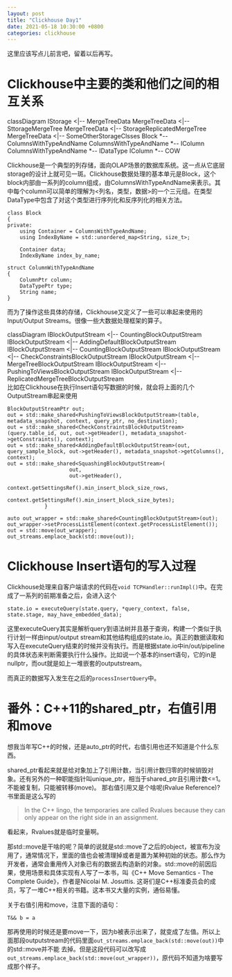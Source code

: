 ```yaml
---
layout: post
title: "Clickhouse Day1"
date: 2021-05-18 10:30:00 +0800
categories: clickhouse
---
```


这里应该写点儿前言吧，留着以后再写。

# Clickhouse中主要的类和他们之间的相互关系

<div class="mermaid">
classDiagram
IStorage <|-- MergeTreeData
MergeTreeData <|-- SttorageMergeTree
MergeTreeData <|-- StorageReplicatedMergeTree
MergeTreeData <|-- SomeOtherStorageClsses
Block *-- ColumnsWithTypeAndName
ColumnsWithTypeAndName *-- IColumn
ColumnsWithTypeAndName *-- IDataType
IColumn *-- COW
</div>

Clickhouse是一个典型的列存储，面向OLAP场景的数据库系统。这一点从它底层storage的设计上就可见一斑。Clickhouse数据处理的基本单元是Block，这个block内部由一系列的column组成，由ColumnsWithTypeAndName来表示。其中每个column可以简单的理解为<列名，类型，数据>的一个三元组。在类型DataType中包含了对这个类型进行序列化和反序列化的相关方法。
```
class Block
{
private:
    using Container = ColumnsWithTypeAndName;
    using IndexByName = std::unordered_map<String, size_t>;

    Container data;
    IndexByName index_by_name;

```
```
struct ColumnWithTypeAndName
{
    ColumnPtr column;
    DataTypePtr type;
    String name;
}
```
而为了操作这些具体的存储，Clickhouse又定义了一些可以串起来使用的Input/Output Streams。很像一些大数据处理框架的算子。
<div class="mermaid">
classDiagram
IBlockOutputStream <|-- CountingBlockOutputStream
IBlockOutputStream <|-- AddingDefaultBlockOutputStream
IBlockOutputStream <|-- CountingBlockOutputStream
IBlockOutputStream <|-- CheckConstraintsBlockOutputStream
IBlockOutputStream <|-- MergeTreeBlockOutputStream
IBlockOutputStream <|-- PushingToViewsBlockOutputStream
IBlockOutputStream <|-- ReplicatedMergeTreeBlockOutputStream
</div>
比如在Clickhouse在执行Insert语句写数据的时候，就会将上面的几个OutputStream串起来使用
    
```
BlockOutputStreamPtr out;
out = std::make_shared<PushingToViewsBlockOutputStream>(table, metadata_snapshot, context, query_ptr, no_destination);
out = std::make_shared<CheckConstraintsBlockOutputStream>(query.table_id, out, out->getHeader(), metadata_snapshot->getConstraints(), context);
out = std::make_shared<AddingDefaultBlockOutputStream>(out, query_sample_block, out->getHeader(), metadata_snapshot->getColumns(), context);
out = std::make_shared<SquashingBlockOutputStream>(
                    out,
                    out->getHeader(),
                    context.getSettingsRef().min_insert_block_size_rows,
                    context.getSettingsRef().min_insert_block_size_bytes);
            }

auto out_wrapper = std::make_shared<CountingBlockOutputStream>(out);
out_wrapper->setProcessListElement(context.getProcessListElement());
out = std::move(out_wrapper);
out_streams.emplace_back(std::move(out));
```
# Clickhouse Insert语句的写入过程
    
Clickhouse处理来自客户端请求的代码在`void TCPHandler::runImpl()`中。在完成了一系列的前期准备之后，会进入这个
```
state.io = executeQuery(state.query, *query_context, false, state.stage, may_have_embedded_data);
```
这里executeQuery其实是解析query到语法树并且基于查询，构建一个类似于执行计划一样由input/output stream和其他结构组成的state.io。真正的数据读取和写入在executeQuery结束的时候并没有执行。而是根据state.io中in/out/pipeline的具体状态来判断需要执行什么操作。比如说一个基本的insert语句，它的in是nullptr，而out就是如上一堆嵌套的outputstream。

而真正的数据写入发生在之后的`processInsertQuery`中。

# 番外：C++11的shared_ptr，右值引用和move

想我当年写C++的时候，还是auto_ptr的时代，右值引用也还不知道是个什么东西。

shared_ptr看起来就是给对象加上了引用计数，当引用计数归零的时候销毁对象。还有另外的一种职能指针叫unique_ptr，相当于shared_ptr且引用计数<=1。不能被复制，只能被转移(move)。
那右值引用又是个啥呢(Rvalue Reference)? 书里面是这么写的
> In the C++ lingo, the temporaries are called Rvalues because they can only appear on the right side in an assignment.

看起来，Rvalues就是临时变量啊。
    
那std::move是干啥的呢？简单的说就是std::move了之后的object，被宣布为没用了，通常情况下，里面的值也会被清理掉或者是置为某种初始的状态。那么作为开发者，通常会重用传入对象已有的数据去构造新的对象。std::move的前因后果，使用场景和具体实现有人写了一本书，叫《C++ Move Semantics - The Complete Guide》，作者是Nicolai M. Josuttis. 这哥们是C++标准委员会的成员，写了一堆C++相关的书籍。这本书又大量的实例，通俗易懂。

    
关于右值引用和move，注意下面的语句：
```
T&& b = a
```
那再使用的时候还是要move一下，因为b被表示出来了，就变成了左值。所以上面那段outputstream的代码里面`out_streams.emplace_back(std::move(out))`中的std::move并不能
去掉。但是这段代码可以改写成`out_streams.emplace_back(std::move(out_wrapper))`，原代码不知道为啥要写成那个样子。
